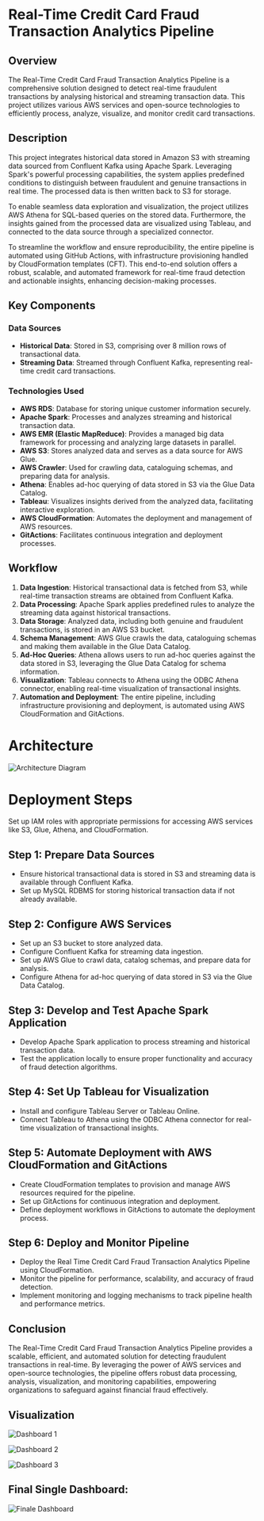 # Real-Time Credit Card Fraud Transaction Analytics Pipeline

## Overview

The Real-Time Credit Card Fraud Transaction Analytics Pipeline is a comprehensive solution designed to detect real-time fraudulent transactions by analysing historical and streaming transaction data. This project utilizes various AWS services and open-source technologies to efficiently process, analyze, visualize, and monitor credit card transactions.

## Description

This project integrates historical data stored in Amazon S3 with streaming data sourced from Confluent Kafka using Apache Spark. Leveraging Spark's powerful processing capabilities, the system applies predefined conditions to distinguish between fraudulent and genuine transactions in real time. The processed data is then written back to S3 for storage.

To enable seamless data exploration and visualization, the project utilizes AWS Athena for SQL-based queries on the stored data. Furthermore, the insights gained from the processed data are visualized using Tableau, and connected to the data source through a specialized connector.

To streamline the workflow and ensure reproducibility, the entire pipeline is automated using GitHub Actions, with infrastructure provisioning handled by CloudFormation templates (CFT). This end-to-end solution offers a robust, scalable, and automated framework for real-time fraud detection and actionable insights, enhancing decision-making processes.


## Key Components

### Data Sources
- **Historical Data**: Stored in S3, comprising over 8 million rows of transactional data.
- **Streaming Data**: Streamed through Confluent Kafka, representing real-time credit card transactions.

### Technologies Used
- **AWS RDS**: Database for storing unique customer information securely.
- **Apache Spark**: Processes and analyzes streaming and historical transaction data.
- **AWS EMR (Elastic MapReduce)**: Provides a managed big data framework for processing and analyzing large datasets in parallel.
- **AWS S3**: Stores analyzed data and serves as a data source for AWS Glue.
- **AWS Crawler**: Used for crawling data, cataloguing schemas, and preparing data for analysis.
- **Athena**: Enables ad-hoc querying of data stored in S3 via the Glue Data Catalog.
- **Tableau**: Visualizes insights derived from the analyzed data, facilitating interactive exploration.
- **AWS CloudFormation**: Automates the deployment and management of AWS resources.
- **GitActions**: Facilitates continuous integration and deployment processes.

## Workflow

1. **Data Ingestion**: Historical transactional data is fetched from S3, while real-time transaction streams are obtained from Confluent Kafka.
2. **Data Processing**: Apache Spark applies predefined rules to analyze the streaming data against historical transactions.
3. **Data Storage**: Analyzed data, including both genuine and fraudulent transactions, is stored in an AWS S3 bucket.
4. **Schema Management**: AWS Glue crawls the data, cataloguing schemas and making them available in the Glue Data Catalog.
5. **Ad-Hoc Queries**: Athena allows users to run ad-hoc queries against the data stored in S3, leveraging the Glue Data Catalog for schema information.
6. **Visualization**: Tableau connects to Athena using the ODBC Athena connector, enabling real-time visualization of transactional insights.
7. **Automation and Deployment**: The entire pipeline, including infrastructure provisioning and deployment, is automated using AWS CloudFormation and GitActions.

# Architecture
![Architecture Diagram](https://github.com/LakshMundhada/Real-Time-Fraudulent-Transaction-Analytics-Pipeline/assets/150781667/a0357a50-42e4-4a2f-96b9-006df45aae39)

# Deployment Steps

Set up IAM roles with appropriate permissions for accessing AWS services like S3, Glue, Athena, and CloudFormation.

## Step 1: Prepare Data Sources

- Ensure historical transactional data is stored in S3 and streaming data is available through Confluent Kafka.
- Set up MySQL RDBMS for storing historical transaction data if not already available.

## Step 2: Configure AWS Services

- Set up an S3 bucket to store analyzed data.
- Configure Confluent Kafka for streaming data ingestion.
- Set up AWS Glue to crawl data, catalog schemas, and prepare data for analysis.
- Configure Athena for ad-hoc querying of data stored in S3 via the Glue Data Catalog.

## Step 3: Develop and Test Apache Spark Application

- Develop Apache Spark application to process streaming and historical transaction data.
- Test the application locally to ensure proper functionality and accuracy of fraud detection algorithms.

## Step 4: Set Up Tableau for Visualization

- Install and configure Tableau Server or Tableau Online.
- Connect Tableau to Athena using the ODBC Athena connector for real-time visualization of transactional insights.

## Step 5: Automate Deployment with AWS CloudFormation and GitActions

- Create CloudFormation templates to provision and manage AWS resources required for the pipeline.
- Set up GitActions for continuous integration and deployment.
- Define deployment workflows in GitActions to automate the deployment process.

## Step 6: Deploy and Monitor Pipeline

- Deploy the Real Time Credit Card Fraud Transaction Analytics Pipeline using CloudFormation.
- Monitor the pipeline for performance, scalability, and accuracy of fraud detection.
- Implement monitoring and logging mechanisms to track pipeline health and performance metrics.

## Conclusion

The Real-Time Credit Card Fraud Transaction Analytics Pipeline provides a scalable, efficient, and automated solution for detecting fraudulent transactions in real-time. By leveraging the power of AWS services and open-source technologies, the pipeline offers robust data processing, analysis, visualization, and monitoring capabilities, empowering organizations to safeguard against financial fraud effectively.

## Visualization

![Dashboard 1](https://github.com/LakshMundhada/Real-Time-Fraudulent-Transaction-Analytics-Pipeline/assets/150781667/95807139-afaa-4ab2-9d9b-9439243d2c02)

![Dashboard 2](https://github.com/LakshMundhada/Real-Time-Fraudulent-Transaction-Analytics-Pipeline/assets/150781667/d4e1b506-6e35-41db-aa04-f9b55fadbfcd)

![Dashboard 3](https://github.com/LakshMundhada/Real-Time-Fraudulent-Transaction-Analytics-Pipeline/assets/150781667/ef71a291-2c73-4ddf-b71b-2e179db6ce60)

## Final Single Dashboard:

![Finale Dashboard](https://github.com/LakshMundhada/Real-Time-Fraudulent-Transaction-Analytics-Pipeline/assets/150781667/0cbbbf84-79a9-453a-b265-2f7ad2791ea4)


